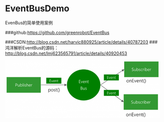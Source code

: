 # EventBusDemo
EvenBus的简单使用案例

###github:https://github.com/greenrobot/EventBus

###CSDN:http://blog.csdn.net/harvic880925/article/details/40787203
###鸿洋解析EventBus的源码：http://blog.csdn.net/lmj623565791/article/details/40920453

![image](https://github.com/xinpengfei520/EventBusDemo/blob/master/image/eventbus.png)


